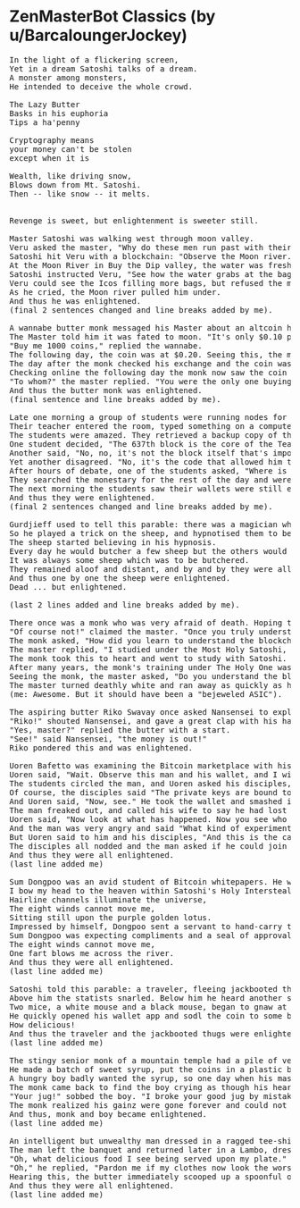 # ZenMasterBot Classics (by u/BarcaloungerJockey)

<pre>
In the light of a flickering screen,
Yet in a dream Satoshi talks of a dream.
A monster among monsters,
He intended to deceive the whole crowd.

The Lazy Butter
Basks in his euphoria
Tips a ha'penny

Cryptography means
your money can't be stolen
except when it is

Wealth, like driving snow,
Blows down from Mt. Satoshi.
Then -- like snow -- it melts.


Revenge is sweet, but enlightenment is sweeter still.

Master Satoshi was walking west through moon valley.
Veru asked the master, "Why do these men run past with their bags of salt coins?"
Satoshi hit Veru with a blockchain: "Observe the Moon river."
At the Moon River in Buy the Dip valley, the water was fresh. As the bagholders passed, each tripped and lost their coins into the wild tempest of the Moon river.
Satoshi instructed Veru, "See how the water grabs at the bagholders salt? The water comes from Moon mountain fresh. Down the Moon river at Ico, they mine deposits left by the river."
Veru could see the Icos filling more bags, but refused the master's teaching.
As he cried, the Moon river pulled him under.
And thus he was enlightened.
(final 2 sentences changed and line breaks added by me).

A wannabe butter monk messaged his Master about an altcoin he wanted to buy.
The Master told him it was fated to moon. "It's only $0.10 per coin."
"Buy me 1000 coins," replied the wannabe.
The following day, the coin was at $0.20. Seeing this, the monk texted his master and told him to buy him 5000 more coins.
The day after the monk checked his exchange and the coin was at $0.40. Eager to contact his master, he told him to buy 10,000 more coins.
Checking online the following day the monk now saw the coin was valued at $0.90. Thinking what a windfall profit he had made in just a few days, the monk raced to see his master and told him, "Sell all my coins!"
"To whom?" the master replied. "You were the only one buying that coin."
And thus the butter monk was enlightened.
(final sentence and line breaks added by me).

Late one morning a group of students were running nodes for a blockchain that had one thousand blocks.
Their teacher entered the room, typed something on a computer, and removed the 637th block, which allowed him to access and drain all their wallets. He told them to ponder this and went to lunch.
The students were amazed. They retrieved a backup copy of the 637th block to try to understand how he had done it.
One student decided, "The 637th block is the core of the Teachings!" and looked upon it in wonder and awe.
Another said, "No, no, it's not the block itself that's important, it's how he removed it. That process is the core of the Teachings!"
Yet another disagreed. "No, it's the code that allowed him to drain the wallets. That script is the core of the Teachings!"
After hours of debate, one of the students asked, "Where is the Teacher? He has not returned from lunch."
They searched the monestary for the rest of the day and were unable to find him.
The next morning the students saw their wallets were still empty.
And thus they were enlightened.
(final 2 sentences changed and line breaks added by me).

Gurdjieff used to tell this parable: there was a magician who was also a butter. He convinced thousands of sheep to invest in his altcoin. He was also miserly and did not want to pay anyone to shill for him, but it was difficult to keep all the sheep in line.
So he played a trick on the sheep, and hypnotised them to believe they were not sheep but instead were lions and tigers and wolves. To some he even said, "You are men. Nobody is smarter than you, and you will soon be rich. Hodl."
The sheep started believing in his hypnosis.
Every day he would butcher a few sheep but the others would think, "We are not sheep. He is butchering only sheep. We are lions, we are tigers, we are wolves."
It was always some sheep which was to be butchered.
They remained aloof and distant, and by and by they were all butchered.
And thus one by one the sheep were enlightened.
Dead ... but enlightened.

(last 2 lines added and line breaks added by me).

There once was a monk who was very afraid of death. Hoping to overcome his fear, he went to study at a famous Bitcoin temple. There he met a butter master, whom he asked, "Are you afraid to die?"
"Of course not!" claimed the master. "Once you truly understand the blockchain, you need not fear death because you shall live forever."
The monk asked, "How did you learn to understand the blockchain?"
The master replied, "I studied under the Most Holy Satoshi, who shared with me his code. You should seek him out."
The monk took this to heart and went to study with Satoshi.
After many years, the monk's training under The Holy One was complete. Satoshi gave him a large, bejeweled dagger as a present for his achievements. Pleased with this, the monk returned to the Bitcoin temple and sought out the butter master.
Seeing the monk, the master asked, "Do you understand the blockchain and no longer fear death?" In answer, the monk drew out the dagger to show the master.
The master turned deathly white and ran away as quickly as he could. When he did not return, the monk was enlightened.
(me: Awesome. But it should have been a "bejeweled ASIC").

The aspiring butter Riko Swavay once asked Nansensei to explain to him the problem of using Tether. "If a man puts his money into Tether," he said, "and adds funds to the account until it grows and grows and becomes enough to buy a lambo, and then there is no more reason not to buy one, how can the man get the money out without crashing the price, or exchanging for other coins?"
"Riko!" shouted Nansensei, and gave a great clap with his hands.
"Yes, master?" replied the butter with a start.
"See!" said Nansensei, "the money is out!"
Riko pondered this and was enlightened.

Uoren Bafetto was examining the Bitcoin marketplace with his disciples. It was his way to take any situation and use it as a teaching moment. A man was struggling to store his private keys in a hardware wallet.
Uoren said, "Wait. Observe this man and his wallet, and I will teach you."
The students circled the man, and Uoren asked his disciples, "Who is bound to whom? Are the private keys bound to this man or is this man bound to the private keys?"
Of course, the disciples said "The private keys are bound to the man. The man is the master, he is holding the wallet, and he can use the keys whenever he needs. He is the master and the keys are his property."
And Uoren said, "Now, see." He took the wallet and smashed it repeatedly under his boot.
The man freaked out, and called his wife to say he had lost their life savings, and posted on Reddit that he had been compromised and needed someone to help him get his Bitcoins back.
Uoren said, "Now look at what has happened. Now you see who is the master; the wallet does not care about the man, and his private keys are lost forever."
And the man was very angry and said "What kind of experiment is this?"
But Uoren said to him and his disciples, "And this is the case with your minds."
The disciples all nodded and the man asked if he could join Bafetto's monestary.
And thus they were all enlightened.
(last line added me)

Sum Dongpoo was an avid student of Bitcoin whitepapers. He was quick-witted and as a Bitcoin follower very serious and self-disciplined in his investments. He often discussed Bitcoin with his good friend, Master Fapin. The two lived across the river from one another. Sum Dongpoo felt inspired and wrote the following poem:
I bow my head to the heaven within Satoshi's Holy Intersteallar Comet,
Hairline channels illuminate the universe,
The eight winds cannot move me,
Sitting still upon the purple golden lotus.
Impressed by himself, Dongpoo sent a servant to hand-carry this poem to Fapin, who read it. Smiling, he wrote "fart" on the manuscript and had it returned.
Sum Dongpoo was expecting compliments and a seal of approval. When he saw the reply he was shocked and he burst into anger. Full of indignation, he rushed out and ordered a boat to ferry him to the other shore so he could find Fapin and demand an apology. However, Fapin's door was closed. On it was a piece of paper, with following two lines:
The eight winds cannot move me,
One fart blows me across the river.
And thus they were all enlightened.
(last line added me)

Satoshi told this parable: a traveler, fleeing jackbooted thugs who were chasing him, ran till he came to the edge of a cliff. There he caught hold of a thick vine, and swung himself over the edge.
Above him the statists snarled. Below him he heard another snarl, and behold, there was another hoard of government pansies, peering up at him. The vine suspended him midway between two gangs.
Two mice, a white mouse and a black mouse, began to gnaw at the vine. He could see they were quickly eating it through. Then in front of him on the cliffside he saw a Bitcoin faucet offering a luscious bunch of coins. Holding onto the vine with one hand, he reached and picked a coin with the other.
He quickly opened his wallet app and sodl the coin to some bagholders.
How delicious!
And thus the traveler and the jackbooted thugs were enlightened.
(last line added me)

The stingy senior monk of a mountain temple had a pile of very valuable buttcoins.
He made a batch of sweet syrup, put the coins in a plastic bag and then into a large jug, and poured the syrup to fill the jug. He told his students that the syrup was really poison and it would kill if eaten.
A hungry boy badly wanted the syrup, so one day when his master was out he got the jug. While enjoying the syrup, which in his haste he got on his robe and in his hair, he also found the coins. He squirreled them away in a secret pit. When he was done, he smashed the jug.
The monk came back to find the boy crying as though his heart would break. "What's the matter?" he asked.
"Your jug!" sobbed the boy. "I broke your good jug by mistake and I didn't know what you would do to me. I decided I'd be better off dead, so I ate a big mouthful of that poison you warned me about, but it didn't work! So I flushed everything down the toilet!"
The monk realized his gainz were gone forever and could not punish the boy.
And thus, monk and boy became enlightened.
(last line added me)

An intelligent but unwealthy man dressed in a ragged tee-shirt and jeans went to a Bitcoin expo to attend a banquet. Out of courtesy he was admitted but, because of his tattered clothing, he was seated at the end of the table. By the time the platters arrived at his seat, there was no food left on them.
The man left the banquet and returned later in a Lambo, dressed in a bespoke silk suit and and gold Rolex he had borrowed from a wealthy friend. This time he was brought immediately to the head of the table and, with great ceremony, food was brought to his seat first.
"Oh, what delicious food I see being served upon my plate." He rubbed one spoonful into his clothes for every one he ate. A butter beside him, grimacing at the mess, inquired, "Dude, why are you rubbing food into your fine clothes?"
"Oh," he replied, "Pardon me if my clothes now look the worst. But it was these and the Lambo that brought me all this food. It's only fair that they be fed first!"
Hearing this, the butter immediately scooped up a spoonful of mashed potatoes and fed it to his raspberry pi cold wallet.
And thus they were all enlightened.
(last line added me)
</pre>
